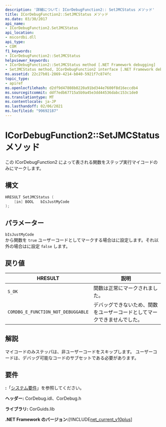 ```yaml
---
description: '詳細について: ICorDebugFunction2:: SetJMCStatus メソッド'
title: ICorDebugFunction2::SetJMCStatus メソッド
ms.date: 03/30/2017
api_name:
- ICorDebugFunction2.SetJMCStatus
api_location:
- mscordbi.dll
api_type:
- COM
f1_keywords:
- ICorDebugFunction2::SetJMCStatus
helpviewer_keywords:
- ICorDebugFunction2::SetJMCStatus method [.NET Framework debugging]
- SetJMCStatus method, ICorDebugFunction2 interface [.NET Framework debugging]
ms.assetid: 22c27b01-2869-4214-b840-5921f7c874fc
topic_type:
- apiref
ms.openlocfilehash: d2df9d47808b0220a91bd344e7600f8d16eccdb4
ms.sourcegitcommit: ddf7edb67715a5b9a45e3dd44536dabc153c1de0
ms.translationtype: MT
ms.contentlocale: ja-JP
ms.lasthandoff: 02/06/2021
ms.locfileid: "99692187"
---
```

# <a name="icordebugfunction2setjmcstatus-method"></a>ICorDebugFunction2::SetJMCStatus メソッド

この ICorDebugFunction2 によって表される関数をステップ実行マイコードのみにマークします。  
  
## <a name="syntax"></a>構文  
  
```cpp  
HRESULT SetJMCStatus (  
    [in] BOOL   bIsJustMyCode  
);  
```  
  
## <a name="parameters"></a>パラメーター  

 `bIsJustMyCode`  
 から関数を `true` ユーザーコードとしてマークする場合はに設定します。それ以外の場合はに設定 `false` します。  
  
## <a name="return-values"></a>戻り値  
  
|HRESULT|説明|  
|-------------|-----------------|  
|`S_OK`|関数は正常にマークされました。|  
|`CORDBG_E_FUNCTION_NOT_DEBUGGABLE`|デバッグできないため、関数をユーザーコードとしてマークできませんでした。|  
  
## <a name="remarks"></a>解説  

 マイコードのみステッパは、非ユーザーコードをスキップします。 ユーザーコードは、デバッグ可能なコードのサブセットである必要があります。  
  
## <a name="requirements"></a>要件  

 **:**「[システム要件](../../get-started/system-requirements.md)」を参照してください。  
  
 **ヘッダー:** CorDebug.idl、CorDebug.h  
  
 **ライブラリ:** CorGuids.lib  
  
 **.NET Framework のバージョン:**[!INCLUDE[net_current_v10plus](../../../../includes/net-current-v10plus-md.md)]
